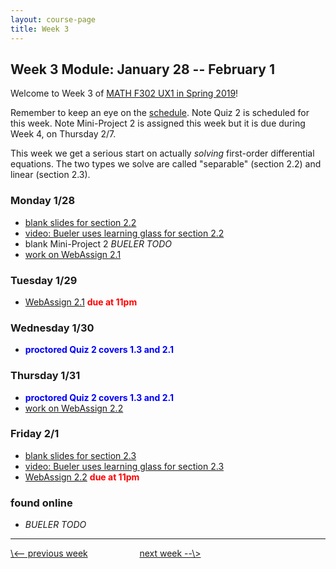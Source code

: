 ```yaml
---
layout: course-page
title: Week 3
---
```


## Week 3 Module: January 28 -- February 1

Welcome to Week 3 of [MATH F302 UX1 in Spring 2019](index.html)!

Remember to keep an eye on the [schedule](schedule.pdf).  Note Quiz 2 is scheduled for this week.  Note Mini-Project 2 is assigned this week but it is due during Week 4, on Thursday 2/7.

This week we get a serious start on actually _solving_ first-order differential equations.  The two types we solve are called "separable" (section 2.2) and linear (section 2.3).

### Monday 1/28
* [blank slides for section 2.2](assets/slides/2-2.pdf)
* [video: Bueler uses learning glass for section 2.2](https://media.uaf.edu/media/t/0_i3wqx2b1)
* blank Mini-Project 2 _BUELER TODO_
* [work on WebAssign 2.1](https://www.webassign.net/)

### Tuesday 1/29
* [WebAssign 2.1](https://www.webassign.net/) <span style="color:red">**due at 11pm**</span>

### Wednesday 1/30
* <span style="color:blue">**proctored Quiz 2 covers 1.3 and 2.1**</span>

### Thursday 1/31
* <span style="color:blue">**proctored Quiz 2 covers 1.3 and 2.1**</span>
* [work on WebAssign 2.2](https://www.webassign.net/)

### Friday 2/1
* [blank slides for section 2.3](assets/slides/2-3.pdf)
* [video: Bueler uses learning glass for section 2.3](https://media.uaf.edu/media/t/0_zs5botx2)
* [WebAssign 2.2](https://www.webassign.net/) <span style="color:red">**due at 11pm**</span>

### found online
*  _BUELER TODO_

<hr>
<a align="left" href="week2">\<-- previous week</a>  &nbsp; &nbsp; &nbsp; &nbsp; &nbsp; &nbsp; &nbsp; &nbsp; &nbsp; &nbsp; <a align="right" href="week4">next week --\></a>
